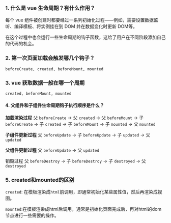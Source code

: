 ### 1. 什么是 vue 生命周期？有什么作用？

每个 vue 组件被创建时都要经过一系列初始化过程——例如，需要设置数据监听、编译模板、将实例挂在到 DOM 并在数据变化时更新 DOM等。

在这个过程中也会运行一些生命周期的钩子函数，这给了用户在不同阶段添加自己的代码的机会。

### 2. 第一次页面加载会触发哪几个钩子？

`beforeCreate, created, beforeMount, mounted`

### 3. vue 获取数据一般在哪一个周期

`created, beforeMount, mounted`

#### 4. 父组件和子组件生命周期钩子执行顺序是什么？

**加载渲染过程**
父 `beforeCreate` -> 父 `created` -> 父 `beforeMount` -> 子 `beforeCreate` -> 子 `created` -> 子 `beforeMount` -> 子 `mounted` -> 父 `mounted`

**子组件更新过程**
父 `beforeUpdate` -> 子 `beforeUpdate` -> 子 `updated` -> 父 `updated`

**父组件更新过程**
父 `beforeUpdate` -> 父 `updated`

销毁过程
父 `beforeDestroy` -> 子 `beforeDestroy` -> 子 `destroyed` -> 父 `destroyed`

### 5. created和mounted的区别

`created`: 在模板渲染成`html`前调用，即通常初始化某些属性值，然后再渲染成视图。

`mounted`:在模板渲染成html后调用，通常是初始化页面完成后，再对html的dom节点进行一些需要的操作。
